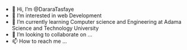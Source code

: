 - 👋 Hi, I’m @DararaTasfaye
- 👀 I’m interested in web Development
- 🌱 I’m currently learning Computer science and Engineering at Adama Science and Technology University
- 💞️ I’m looking to collaborate on ...
- 📫 How to reach me ...

<!---
DararaTasfaye/DararaTasfaye is a ✨ special ✨ repository because its `README.md` (this file) appears on your GitHub profile.
You can click the Preview link to take a look at your changes.
--->
